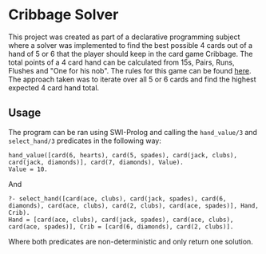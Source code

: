 # Cribbage Solver
This project was created as part of a declarative programming subject where a solver was implemented to find the best possible 4 cards out of a hand of 5 or 6 that the player should keep in the card game Cribbage. The total points of a 4 card hand can be calculated from 15s, Pairs, Runs, Flushes and "One for his nob". The rules for this game can be found [here](https://bicyclecards.com/how-to-play/cribbage). The approach taken was to iterate over all 5 or 6 cards and find the highest expected 4 card hand total.

## Usage
The program can be ran using SWI-Prolog and calling the `hand_value/3` and `select_hand/3` predicates in the following way:
```
hand_value([card(6, hearts), card(5, spades), card(jack, clubs), card(jack, diamonds)], card(7, diamonds), Value).
Value = 10.
```

And
```
?- select_hand([card(ace, clubs), card(jack, spades), card(6, diamonds), card(ace, clubs), card(2, clubs), card(ace, spades)], Hand, Crib).
Hand = [card(ace, clubs), card(jack, spades), card(ace, clubs), card(ace, spades)], Crib = [card(6, diamonds), card(2, clubs)].
```
Where both predicates are non-deterministic and only return one solution.
